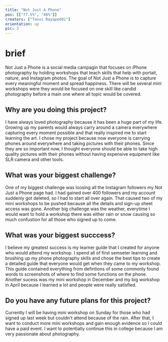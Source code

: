 ```yaml
---
title: "Not Just A Phone"
pos: [["77.5%", "46%"]]
creators: ["Tanvi Rayapeddi"]
orientation: up
pic: 3
---
```


# brief
Not Just a Phone is a social media campagin that focuses on iPhone photography by holding workshops that teach skills that help with portait, nature, and Instagram photos. The goal of Not Just a Phone is to capture every meaningful moment and spread happiness. There will be several mini workshops were they would be focused on one skill like candid photography before a main one where all topic would be covered. 

## Why are you doing this project?
I have always loved photography because it has been a huge part of my life. Growing up my parents would always carry around a camera everywhere capturing every moment possible and that really inspired me to start learning the art. I chose my project because now everyone is carrying phones around everywhere and taking pictures with their phones. Since they are so important now, I thought everyone should be able to take high quality pictures with their phones without having expensive equipment like SLR camera and other tools.

## What was your biggest challenge?
One of my biggest challenge was loosing all the Instagram followers my Not Just a Phone page had. I had gained over 400 followers and my account suddenly got deleted, so I had to start all over again. That caused two of my mini workshops to be pushed because all the details and sign-up sheet access was gone. Another big challenge was the weather, everytime I would want to hold a workshop there was either rain or snow causing so much  confustion for all those who signed up to come. 

## What was your biggest succcess?
I believe my greatest success is my learner guide that I created for anyone who would attend my workshop. I spend all of first semseter learning and brushing up my phone photography skills and chose the best tips to create a detailed guide that everyone would get when they came to my workshop. This guide contained everything from defintions of some commonly found words to screenshots of where to find some functions on the phone. Another sucess was my mini workshop in December and my big workshop in April because I learned a lot and people were really satisfied.

## Do you have any future plans for this project?
Currently I will be having mini workshop on Sunday for those who had signed up last week but couldn't attend because of the rain. After that, I want to conduct more mini workshops and gain enough evidence so I could have a paid event. I want to potentially continue this in college because I am very passionate about photography.